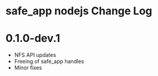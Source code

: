 # safe_app nodejs Change Log

# 0.1.0-dev.1

- NFS API updates
- Freeing of safe_app handles
- Minor fixes
